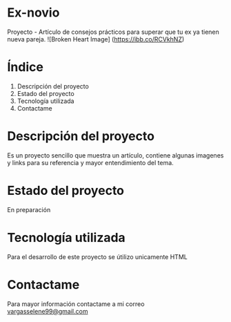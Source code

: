 # Ex-novio
Proyecto - Artículo de consejos prácticos para superar que tu ex ya tienen nueva pareja. 
![Broken Heart Image] (https://ibb.co/RCVkhNZ)

# Índice
  1. Descripción del proyecto
  2. Estado del proyecto
  3. Tecnología utilizada
  4. Contactame

# Descripción del proyecto 
  Es un proyecto sencillo que muestra un artículo, contiene algunas imagenes y links para su referencia y mayor entendimiento del tema. 

# Estado del proyecto 
  En preparación 

# Tecnología utilizada 
  Para el desarrollo de este proyecto se útilizo unicamente HTML

# Contactame 
Para mayor información contactame a mi correo vargasselene99@gmail.com
